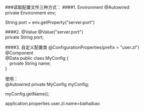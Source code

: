 ###读取配置文件三种方式：
####1. Environment
@Autowired  
private Environment env;

String port = env.getProperty("server.port")

####2. @Value
@Value("server.port")  
private String port;

####3. 自定义配置类
@ConfigurationProperties(prefix = "user.zl")  
@Component  
@Data
public class MyConfig {  
&#8195;private String name;  
}

使用：  
@Autowired
private MyConfig myConfig;

myConfig.getName();

application.properties
user.zl.name=baihaibao
